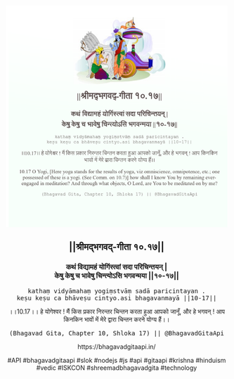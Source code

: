 <img src="../../asset/BG_10_17.png"/>
<center><h2>||श्रीमद्‍भगवद्‍-गीता १०.१७||</h2>
<h3>कथं विद्यामहं योगिंस्त्वां सदा परिचिन्तयन् |<br/>केषु केषु च भावेषु चिन्त्योऽसि भगवन्मया ||१०-१७||</h3>
<pre>kathaṃ vidyāmahaṃ yogiṃstvāṃ sadā paricintayan .<br/>keṣu keṣu ca bhāveṣu cintyo.asi bhagavanmayā ||10-17||</pre>
<p>।।10.17।। हे योगेश्वर ! मैं किस प्रकार निरन्तर चिन्तन करता हुआ आपको जानूँ, और हे भगवन् ! आप किनकिन भावों में मेरे द्वारा चिन्तन करने योग्य हैं।।</p>
<pre>(Bhagavad Gita, Chapter 10, Shloka 17) || @BhagavadGitaApi</pre><p>https://bhagavadgitaapi.in/</p><p>#API #bhagavadgitaapi #slok #nodejs #js #api #gitaapi #krishna #hinduism #vedic #ISKCON #shreemadbhagavadgita #technology</p></center>
